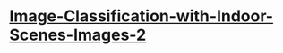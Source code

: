 # [Image-Classification-with-Indoor-Scenes-Images-2](https://drive.google.com/file/d/1TZTWyXmpQrleS9Oo6uNaD1RRNGh9CAQQ/view)
